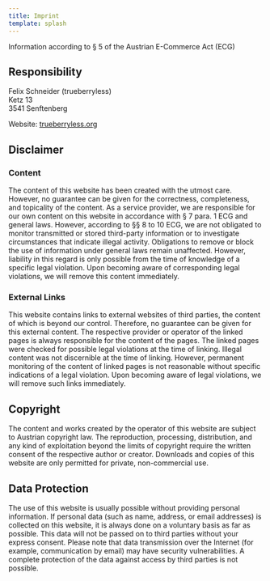 ```yaml
---
title: Imprint
template: splash
---
```


Information according to § 5 of the Austrian E-Commerce Act (ECG)

## Responsibility

Felix Schneider (trueberryless)  
Ketz 13  
3541 Senftenberg

Website: [trueberryless.org](https://trueberryless.org)

## Disclaimer

### Content

The content of this website has been created with the utmost care. However, no guarantee can be given for the correctness, completeness, and topicality of the content. As a service provider, we are responsible for our own content on this website in accordance with § 7 para. 1 ECG and general laws. However, according to §§ 8 to 10 ECG, we are not obligated to monitor transmitted or stored third-party information or to investigate circumstances that indicate illegal activity. Obligations to remove or block the use of information under general laws remain unaffected. However, liability in this regard is only possible from the time of knowledge of a specific legal violation. Upon becoming aware of corresponding legal violations, we will remove this content immediately.

### External Links

This website contains links to external websites of third parties, the content of which is beyond our control. Therefore, no guarantee can be given for this external content. The respective provider or operator of the linked pages is always responsible for the content of the pages. The linked pages were checked for possible legal violations at the time of linking. Illegal content was not discernible at the time of linking. However, permanent monitoring of the content of linked pages is not reasonable without specific indications of a legal violation. Upon becoming aware of legal violations, we will remove such links immediately.

## Copyright

The content and works created by the operator of this website are subject to Austrian copyright law. The reproduction, processing, distribution, and any kind of exploitation beyond the limits of copyright require the written consent of the respective author or creator. Downloads and copies of this website are only permitted for private, non-commercial use.

## Data Protection

The use of this website is usually possible without providing personal information. If personal data (such as name, address, or email addresses) is collected on this website, it is always done on a voluntary basis as far as possible. This data will not be passed on to third parties without your express consent. Please note that data transmission over the Internet (for example, communication by email) may have security vulnerabilities. A complete protection of the data against access by third parties is not possible.
